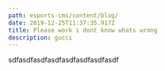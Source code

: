 ```yaml
---
path: esports-cms/content/blog/
date: 2019-12-25T11:37:35.917Z
title: Please work i dont know whats wrong
description: gucci
---
```

sdfasdfasdfasdfasdfasdfasdfasdf

